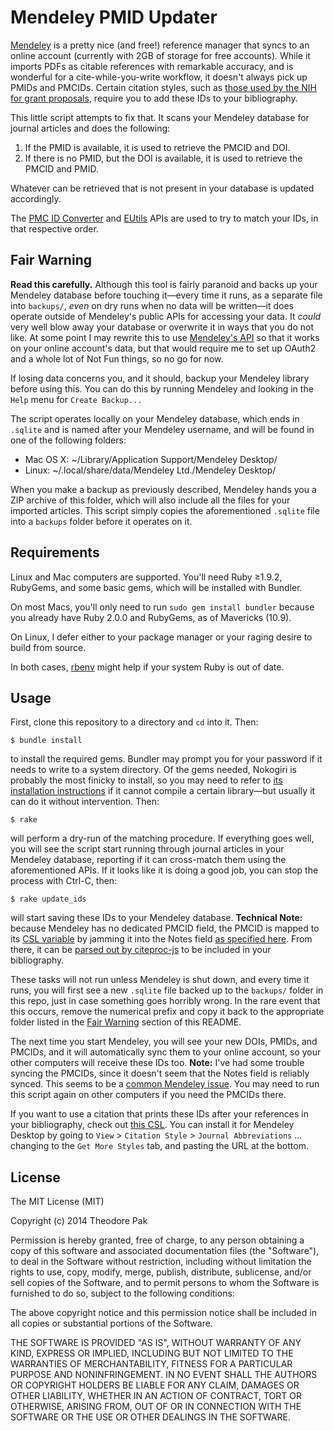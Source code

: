 # Mendeley PMID Updater

[Mendeley](http://www.mendeley.com/) is a pretty nice (and free!) reference manager that syncs to an online account (currently with 2GB of  storage for free accounts).  While it imports PDFs as citable references with remarkable accuracy, and is wonderful for a cite-while-you-write workflow, it doesn't always pick up PMIDs and PMCIDs.  Certain citation styles, such as [those used by the NIH for grant proposals](http://publicaccess.nih.gov/include-pmcid-citations.htm), require you to add these IDs to your bibliography.

This little script attempts to fix that.  It scans your Mendeley database for journal articles and does the following:

1. If the PMID is available, it is used to retrieve the PMCID and DOI.
2. If there is no PMID, but the DOI is available, it is used to retrieve the PMCID and PMID.

Whatever can be retrieved that is not present in your database is updated accordingly.

The [PMC ID Converter](http://www.ncbi.nlm.nih.gov/pmc/tools/id-converter-api/) and [EUtils](http://www.ncbi.nlm.nih.gov/books/NBK25501/) APIs are used to try to match your IDs, in that respective order.

## Fair Warning

**Read this carefully.** Although this tool is fairly paranoid and backs up your Mendeley database before touching it—every time it runs, as a separate file into `backups/`, *even* on dry runs when no data will be written—it does operate outside of Mendeley's public APIs for accessing your data.  It *could* very well blow away your database or overwrite it in ways that you do not like.  At some point I may rewrite this to use [Mendeley's API](http://dev.mendeley.com/slate/) so that it works on your online account's data, but that would require me to set up OAuth2 and a whole lot of Not Fun things, so no go for now.

If losing data concerns you, and it should, backup your Mendeley library before using this.  You can do this by running Mendeley and looking in the `Help` menu for `Create Backup...`

The script operates locally on your Mendeley database, which ends in `.sqlite` and is named after your Mendeley username, and will be found in one of the following folders:

* Mac OS X: ~/Library/Application Support/Mendeley Desktop/
* Linux: ~/.local/share/data/Mendeley Ltd./Mendeley Desktop/

When you make a backup as previously described, Mendeley hands you a ZIP archive of this folder, which will also include all the files for your imported articles.  This script simply copies the aforementioned `.sqlite` file into a `backups` folder before it operates on it.

## Requirements

Linux and Mac computers are supported.  You'll need Ruby ≥1.9.2, RubyGems, and some basic gems, which will be installed with Bundler.

On most Macs, you'll only need to run `sudo gem install bundler` because you already have Ruby 2.0.0 and RubyGems, as of Mavericks (10.9).

On Linux, I defer either to your package manager or your raging desire to build from source.

In both cases, [rbenv](https://github.com/sstephenson/rbenv) might help if your system Ruby is out of date.

## Usage

First, clone this repository to a directory and `cd` into it.  Then:

    $ bundle install

to install the required gems.  Bundler may prompt you for your password if it needs to write to a system directory.  Of the gems needed, Nokogiri is probably the most finicky to install, so you may need to refer to [its installation instructions](http://nokogiri.org/tutorials/installing_nokogiri.html) if it cannot compile a certain library—but usually it can do it without intervention.  Then:

    $ rake

will perform a dry-run of the matching procedure.  If everything goes well, you will see the script start running through journal articles in your Mendeley database, reporting if it can cross-match them using the aforementioned APIs.  If it looks like it is doing a good job, you can stop the process with Ctrl-C, then:

    $ rake update_ids

will start saving these IDs to your Mendeley database.  **Technical Note:** because Mendeley has no dedicated PMCID field, the PMCID is mapped to its [CSL variable](http://citationstyles.org/downloads/specification.html#standard-variables) by jamming it into the Notes field [as specified here](http://support.mendeley.com/customer/portal/articles/723677-adding-new-variables-to-my-citation-style).  From there, it can be [parsed out by citeproc-js](http://gsl-nagoya-u.net/http/pub/citeproc-doc.html#supplementary-fields) to be included in your bibliography.

These tasks will not run unless Mendeley is shut down, and every time it runs, you will first see a new `.sqlite` file backed up to the `backups/` folder in this repo, just in case something goes horribly wrong.  In the rare event that this occurs, remove the numerical prefix and copy it back to the appropriate folder listed in the [Fair Warning](#fair-warning) section of this README.

The next time you start Mendeley, you will see your new DOIs, PMIDs, and PMCIDs, and it will automatically sync them to your online account, so your other computers will receive these IDs too.  **Note:** I've had some trouble syncing the PMCIDs, since it doesn't seem that the Notes field is reliably synced.  This seems to be a [common Mendeley issue](http://support.mendeley.com/customer/portal/questions/476985-synchronizing-notes-between-desktops).  You may need to run this script again on other computers if you need the PMCIDs there.

If you want to use a citation that prints these IDs after your references in your bibliography, check out [this CSL](http://csl.mendeley.com/styles/100600971/national-library-of-medicine-grant-proposals-9).  You can install it for Mendeley Desktop by going to `View` > `Citation Style` > `Journal Abbreviations` ... changing to the `Get More Styles` tab, and pasting the URL at the bottom.

## License

The MIT License (MIT)

Copyright (c) 2014 Theodore Pak

Permission is hereby granted, free of charge, to any person obtaining a copy
of this software and associated documentation files (the "Software"), to deal
in the Software without restriction, including without limitation the rights
to use, copy, modify, merge, publish, distribute, sublicense, and/or sell
copies of the Software, and to permit persons to whom the Software is
furnished to do so, subject to the following conditions:

The above copyright notice and this permission notice shall be included in
all copies or substantial portions of the Software.

THE SOFTWARE IS PROVIDED "AS IS", WITHOUT WARRANTY OF ANY KIND, EXPRESS OR
IMPLIED, INCLUDING BUT NOT LIMITED TO THE WARRANTIES OF MERCHANTABILITY,
FITNESS FOR A PARTICULAR PURPOSE AND NONINFRINGEMENT. IN NO EVENT SHALL THE
AUTHORS OR COPYRIGHT HOLDERS BE LIABLE FOR ANY CLAIM, DAMAGES OR OTHER
LIABILITY, WHETHER IN AN ACTION OF CONTRACT, TORT OR OTHERWISE, ARISING FROM,
OUT OF OR IN CONNECTION WITH THE SOFTWARE OR THE USE OR OTHER DEALINGS IN
THE SOFTWARE.